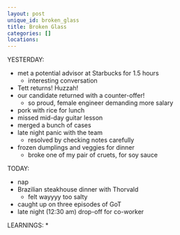 ```yaml
---
layout: post
unique_id: broken_glass
title: Broken Glass
categories: []
locations: 
---
```


YESTERDAY:
* met a potential advisor at Starbucks for 1.5 hours
  * interesting conversation
* Tett returns! Huzzah!
* our candidate returned with a counter-offer!
  * so proud, female engineer demanding more salary
* pork with rice for lunch
* missed mid-day guitar lesson
* merged a bunch of cases
* late night panic with the team
  * resolved by checking notes carefully
* frozen dumplings and veggies for dinner
  * broke one of my pair of cruets, for soy sauce

TODAY:
* nap
* Brazilian steakhouse dinner with Thorvald
  * felt wayyyy too salty
* caught up on three episodes of GoT
* late night (12:30 am) drop-off for co-worker

LEARNINGS:
* 
